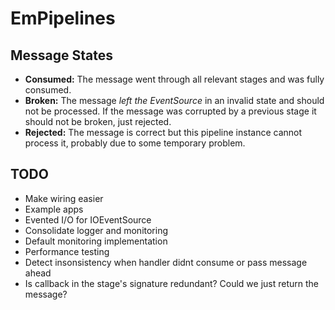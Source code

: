 # EmPipelines

## Message States

* **Consumed:** The message went through all relevant stages and was
fully consumed.
* **Broken:** The message *left the EventSource* in an invalid
state and should not be processed. If the message was corrupted by a
previous stage it should not be broken, just rejected.
* **Rejected:** The message is correct but this pipeline instance
cannot process it, probably due to some temporary problem.

## TODO
* Make wiring easier
* Example apps
* Evented I/O for IOEventSource
* Consolidate logger and monitoring
* Default monitoring implementation
* Performance testing
* Detect insonsistency when handler didnt consume or pass message ahead
* Is callback in the stage's signature redundant? Could we just return
the message?
